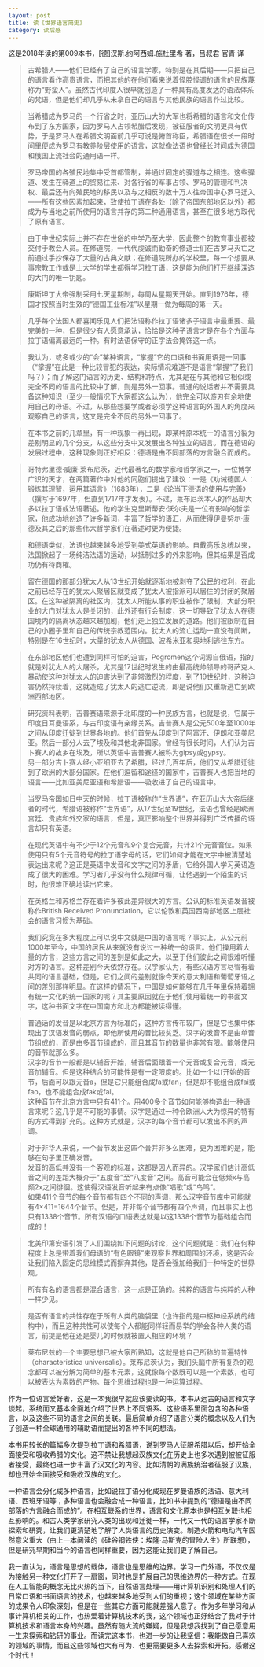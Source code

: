 ```yaml
---
layout: post
title: 读《世界语言简史》
category: 读后感
---
```

这是2018年读的第009本书，[德]汉斯.约阿西姆.施杜里希 著，吕叔君 官青 译

>古希腊人——他们已经有了自己的语言学家，特别是在其后期——只把自己的语言看作高贵语言，而把其他的在他们看来说着怪腔怪调的语言的民族蔑称为“野蛮人”。虽然古代印度人很早就创造了一种具有高度发达的语法体系的梵语，但是他们却几乎从未拿自己的语言与其他民族的语言作过比较。

>当希腊成为罗马的一个行省之时，亚历山大的大军也将希腊的语言和文化传布到了东方国家，因为罗马人占领希腊后发现，被征服者的文明更具有优势，于是罗马人在希腊文明面前几乎可说是俯首称臣，希腊语在很长一段时间里便成为罗马有教养阶层使用的语言，这就像法语也曾经长时间成为德国和俄国上流社会的通用语一样。

>罗马帝国的各殖民地集中受首都管制，并通过固定的驿道与之相连。这些驿道、发生在驿道上的贸易往来、对各行省的军事占领、罗马的管理和判决权、最后还有向殖民地的移民以及与之相反的数十万人往帝国中心罗马迁入——所有这些因素加起来，致使拉丁语在各处（除了帝国东部地区以外）都成为与当地之前所使用的语言并存的第二种通用语言，甚至在很多地方取代了原有语言。

>由于中世纪实际上并不存在世俗的中学乃至大学，因此整个的教育事业都被交付于教会人员。在修道院，一代代虔诚而勤奋的修道士们在古罗马灭亡之前通过手抄保存了大量的古典文献；在修道院所办的学校里，每一个想要从事宗教工作或是上大学的学生都得学习拉丁语，这是能为他们打开继续深造的大门的唯一钥匙。

>康斯坦丁大帝强制采用七天星期制，每周从星期天开始。直到1976年，德国才按照当时生效的“德国工业标准”以星期一做为每周的第一天。

>几乎每个法国人都喜闻乐见人们把法语称作拉丁语诸多子语言中最重要、最完美的一种，但是很少有人愿意承认，恰恰是这种子语言才是在各个方面与拉丁语偏离最远的一种。有时法语保守的正字法会掩饰这一点。

>我认为，或多或少的“会”某种语言，“掌握”它的口语和书面用语是一回事（“掌握”在此是一种比较冒犯的表达，实际情况难道不是语言“掌握”了我们吗？）；而了解这门语言的历史、结构和特点，尤其是在与其他和它相似或完全不同的语言的比较中了解，则是另外一回事。普通的说话者并不需要具备这种知识（至少一般情况下大家都这么认为），他完全可以游刃有余地使用自己的母语。不过，从那些想要学或者必须学这种语言的外国人的角度来观察自己的语言，这又是完全不同的另外一回事了。

>在本书之前的几章里，有一种现象一再出现，即某种原本统一的语言分裂为差别明显的几个分支，从这些分支中又发展出各种独立的语言。而在德语的发展过程中，这种现象则正好相反：德语是由不同部落的方言融合而成的。

>哥特弗里德·威廉·莱布尼茨，近代最著名的数学家和哲学家之一，一位博学广识的天才，在两篇著作中对他的同胞们提出了建议：一是《劝诫德国人：锻炼其理智，运用其语言》（1683年），二是《论当下德语的使用与完善》（撰写于1697年，但直到1717年才发表）。不过，莱布尼茨本人的作品却大多以拉丁语或法语著述。他的学生克里斯蒂安·沃尔夫是一位有影响的哲学家，他成功地创造了许多新词，丰富了哲学的语汇，从而使得伊曼努尔·康德及其之后的那些伟大哲学家们在著述时更为便捷。

>和德语类似，法语也越来越多地受到美式英语的影响。自戴高乐总统以来，法国掀起了一场纯洁法语的运动，以抵制过多的外来影响，但其结果是否成功仍有待商榷。

>留在德国的那部分犹太人从13世纪开始就逐渐地被剥夺了公民的权利，在此之前已经存在的犹太人聚居区就变成了犹太人被指派可以居住的封闭的聚居区。在这种被隔离的社区内，犹太人所能从事的职业被作了限制，大部分职业的大门对犹太人是关闭的，此外还有行会制度，这一切导致了犹太人在德国境内的隔离状态越来越加剧，他们走上独立发展的道路。他们被限制在自己的小圈子里和自己的传统宗教范围内。犹太人的流亡运动一直没有间断，特别是在16世纪时，大量的犹太人从德国、波希米亚和奥地利逃往东方。

>在东部地区他们也遭到同样可怕的迫害，Pogromen这个词源自俄语，指的就是对犹太人的大屠杀，尤其是17世纪时发生的由最高统帅领导的哥萨克人暴动使这种对犹太人的迫害达到了非常激烈的程度，到了19世纪时，这种迫害仍然持续着，这就造成了犹太人的逃亡逆流，即是说他们又重新逃亡到欧洲西部地区。

>研究资料表明，吉普赛语来源于北印度的一种民族方言，也就是说，它属于印度日耳曼语系，与古印度语有亲缘关系。吉普赛人是公元500年至1000年之间从印度迁徙到世界各地的。他们首先从印度到了阿富汗、伊朗和亚美尼亚。然后一部分人去了埃及和其他北非国家。曾经有很长时间，人们认为吉卜赛人的故乡在埃及，所以英语中吉普赛人被称为gipsy或gypsy。<br/>
另一部分吉卜赛人经小亚细亚去了希腊，经过几百年后，他们又从希腊迁徙到了欧洲的大部分国家。在他们逗留和途径的国家中，吉普赛人也把当地的语言——比如亚美尼亚语和希腊语——吸收进了自己的语言中。

>当罗马帝国如日中天的时候，拉丁语被称作“世界语”，在亚历山大大帝后继者的时代，希腊语被称作“世界语”，从17世纪至19世纪，法语也曾经是欧洲宫廷、贵族和外交家的语言，但是，真正影响整个世界并得到广泛传播的语言却只有英语。

>在现代英语中有不少于12个元音和9个复合元音，共计21个元音音位。如果使用只有5个元音符号的拉丁语字母的话，它们如何才能在文字中被清楚地表达出来呢？这正是英语中发音和文字之间的矛盾，它给外国人学习英语造成了很大的困难。学习者几乎没有什么规律可循，让他遇到一个陌生的词时，他很难正确地读出它来。

>在英格兰和苏格兰存在着许多彼此差异很大的方言。公认的标准英语发音被称作British Received Pronunciation，它以伦敦和英国西南部地区上层社会的语言习惯为基础。

>我们究竟在多大程度上可以说中文就是中国的语言呢？事实上，从公元前1000年至今，中国的居民从来就没有说过一种统一的语言。他们操用着大量的方言，这些方言之间的差别是如此之大，以至于他们彼此之间很难听懂对方的语言。这种差别今天依然存在。汉学家认为，有些汉语方言尽管有着共同的语言基础，但是，它们之间的差别就像今天的意大利语和葡萄牙语之间的差别那样明显。在这样的情况下，中国是如何能够在几千年里保持着拥有统一文化的统一国家的呢？其主要原因就在于他们使用着统一的书面文字，这种书面文字在中国南方和北方都能被读得懂。

>普通话的发音是以北京方言为标准的，这种方言传布较广，但是它也集中体现出了汉语发音的弱点，即他所使用的音比较贫乏。汉字的发音不是由单音节组成的，而是由多音节组成的，而且其音节的数量也非常有限。能够使用的音节就那么多。<br/>
汉字的音节一般都是以辅音开始，辅音后面跟着一个元音或复合元音，或元音加辅音。但是这种结合的可能性是有一定限度的。比如一个以f开始的音节，后面可以跟元音a，但是它只能组合成fa或fan，但是却不能组合成fai或fao，也不能组合成fak或fal。<br/>
这种音节在北京方言中只有411个。用400多个音节如何能够构造出一种语言来呢？这几乎是不可能的事情。汉字是通过一种令欧洲人大为惊异的特有的方式得到扩充的。这种方式就是，汉字的每个音节都可以发出不同的声调。

>对于非华人来说，一个音节发出这四个音并非多么困难，更为困难的是，能够在句子里正确发音。<br/>
发音的高低并没有一个客观的标准，这都是因人而异的。汉学家们估计高低音之间的差距大概介于“五度音”至“八度音”之间。高音可能会在低频x与高频2x之间徘徊。这使得汉语发音听起来有点像“唱歌”或“鸟鸣”。<br/>
如果411个音节的每个音节都有四个不同的声调，那么汉字音节库中可能就有4×411=1644个音节。但是，并非每个音节都有四个声调，而且事实上也只有1338个音节。所有汉语的口语表达就是以这1338个音节为基础组合而成的！

>北美印第安语引发了人们围绕如下问题的讨论，这个问题就是：我们在何种程度上总是带着我们母语的“有色眼镜”来观察世界和周围的环境，这是否会让我们陷入固定的思维模式而摒弃其他，是否会强加给我们一种特定的世界观。

>所有有名的语言都是混合语言，这一点是正确的。纯粹的语言与纯粹的人种一样少见。

>是否有语言的共性存在于所有人类的脑袋里（也许指的是中枢神经系统的结构中），而且这种共性可以使每个人都能同样轻而易举的学会各种人类的语言，前提是他在还是婴儿的时候就被置入相应的环境？

>莱布尼兹的一个主要思想已被大家所熟知，这就是他自己所称的普遍特性（characteristica universalis）。莱布尼茨认为，我们头脑中所有复杂的观念都可以被分解为简单的基本元素，这就像每个数既可以是一个素数，也可以被表达为素数的产物。每个思维过程也是一种运算过程。

作为一位语言爱好者，这是一本我很早就应该要读的书。本书从远古的语言和文字谈起，系统而又基本全面地介绍了世界上不同语系、这些语系里面包含的各种语言，以及这些不同的语言之间的关联。最后简单介绍了语言分类的概念以及人们为了创造一种全球通用的辅助语而提出的各种不同的想法。

本书用较长的篇幅多次提到拉丁语和希腊语，说到罗马人征服希腊以后，却开始全面接受和吸收希腊的文化。这不禁让我想起汉族文化在历史上也多次遇到被被征服者接受，最终也进一步丰富了汉文化的内容。比如清朝的满族统治者征服了汉族，却也开始全面接受和吸收汉族的文化。

一种语言会分化成多种语言，比如说拉丁语分化成现在罗曼语族的法语、意大利语、西班牙语等；多种语言也会融合成一种语言，比如书中提到的“德语是由不同部落的方言融合而成的”。在相互联系的世界，语言和文化原本也是相互关联也相互影响的。和古人类学家研究人类的出现和迁徙一样，一代又一代的语言学家不断探索和研究，让我们更清楚地了解了人类语言的历史演变。制造火箭和电动汽车固然意义重大（由上一本阅读的《硅谷钢铁侠：埃隆·马斯克的冒险人生》所联想），但是研究早期和当今的语言也同样重要，因为这能让我们更了解自己。

我一直认为，语言是思想的载体，语言也是思维的边界。学习一门外语，不仅仅是为接触另一种文化打开了一扇窗，同时也是扩展自己的思维边界的一种方式。在现在人工智能的概念无比火热的当下，自然语言处理——用计算机识别和处理人们的日常口语和书面语言的技术，也越来越多地受到人们的重视；这个领域在某些方面的成果令人印象深刻，但是在一些其它方面可能就差强人意了。作为多年学习和从事计算机相关的工作，也热爱着计算机技术的我，这个领域也正好结合了我对于计算机技术和语言本身的兴趣。虽然有随大流的嫌疑，但是我想我找到了自己愿意用一生来探索和钻研的事业。而读完这本书，也进一步的让我坚信：我能做自己喜欢的领域的事情，而且这些领域也大有可为、也更需要更多人去探索和开拓。感谢这个时代！